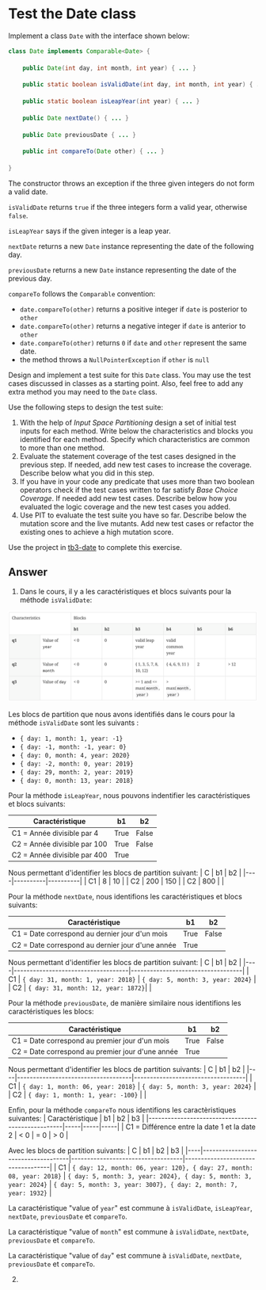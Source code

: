 # Test the Date class

Implement a class `Date` with the interface shown below:

```java
class Date implements Comparable<Date> {

    public Date(int day, int month, int year) { ... }

    public static boolean isValidDate(int day, int month, int year) { ... }

    public static boolean isLeapYear(int year) { ... }

    public Date nextDate() { ... }

    public Date previousDate { ... }

    public int compareTo(Date other) { ... }

}
```

The constructor throws an exception if the three given integers do not form a valid date.

`isValidDate` returns `true` if the three integers form a valid year, otherwise `false`.

`isLeapYear` says if the given integer is a leap year.

`nextDate` returns a new `Date` instance representing the date of the following day.

`previousDate` returns a new `Date` instance representing the date of the previous day.

`compareTo` follows the `Comparable` convention:

- `date.compareTo(other)` returns a positive integer if `date` is posterior to `other`
- `date.compareTo(other)` returns a negative integer if `date` is anterior to `other`
- `date.compareTo(other)` returns `0` if `date` and `other` represent the same date.
- the method throws a `NullPointerException` if `other` is `null`

Design and implement a test suite for this `Date` class.
You may use the test cases discussed in classes as a starting point.
Also, feel free to add any extra method you may need to the `Date` class.

Use the following steps to design the test suite:

1. With the help of _Input Space Partitioning_ design a set of initial test inputs for each method. Write below the characteristics and blocks you identified for each method. Specify which characteristics are common to more than one method.
2. Evaluate the statement coverage of the test cases designed in the previous step. If needed, add new test cases to increase the coverage. Describe below what you did in this step.
3. If you have in your code any predicate that uses more than two boolean operators check if the test cases written to far satisfy _Base Choice Coverage_. If needed add new test cases. Describe below how you evaluated the logic coverage and the new test cases you added.
4. Use PIT to evaluate the test suite you have so far. Describe below the mutation score and the live mutants. Add new test cases or refactor the existing ones to achieve a high mutation score.

Use the project in [tb3-date](../code/tb3-date) to complete this exercise.

## Answer

1. Dans le cours, il y a les caractéristiques et blocs suivants pour la méthode `isValidDate`:

![Input Space Partitionning](InputSpacePartitionningDateClass.png)

Les blocs de partition que nous avons identifiés dans le cours pour la méthode `isValidDate` sont les suivants :

- `{ day: 1, month: 1, year: -1}`
- `{ day: -1, month: -1, year: 0}`
- `{ day: 0, month: 4, year: 2020}`
- `{ day: -2, month: 0, year: 2019}`
- `{ day: 29, month: 2, year: 2019}`
- `{ day: 0, month: 13, year: 2018}`

Pour la méthode `isLeapYear`, nous pouvons indentifier les caractéristiques et blocs suivants:

| Caractéristique              | b1   | b2    |
| ---------------------------- | ---- | ----- |
| C1 = Année divisible par 4   | True | False |
| C2 = Année divisible par 100 | True | False |
| C2 = Année divisible par 400 | True |       |

Nous permettant d'identifier les blocs de partition suivant:
| C | b1 | b2 |
|----|----------|----------|
| C1 | 8 | 10 |
| C2 | 200 | 150 |
| C2 | 800 | |

Pour la méthode `nextDate`, nous identifions les caractéristiques et blocs suivants:

| Caractéristique                                  | b1   | b2    |
| ------------------------------------------------ | ---- | ----- |
| C1 = Date correspond au dernier jour d'un mois   | True | False |
| C2 = Date correspond au dernier jour d'une année | True |       |

Nous permettant d'identifier les blocs de partition suivant:
| C | b1 | b2 |
|----|------------------------------------|-----------------------------------|
| C1 | `{ day: 31, month: 1, year: 2018}` | `{ day: 5, month: 3, year: 2024}` |
| C2 | `{ day: 31, month: 12, year: 1872}`| |

Pour la méthode `previousDate`, de manière similaire nous identifions les caractéristiques les blocs:

| Caractéristique                                  | b1   | b2    |
| ------------------------------------------------ | ---- | ----- |
| C1 = Date correspond au premier jour d'un mois   | True | False |
| C2 = Date correspond au premier jour d'une année | True |       |

Nous permettant d'identifier les blocs de partition suivants:
| C | b1 | b2 |
|----|------------------------------------|-----------------------------------|
| C1 | `{ day: 1, month: 06, year: 2018}` | `{ day: 5, month: 3, year: 2024}` |
| C2 | `{ day: 1, month: 1, year: -100}` | |

Enfin, pour la méthode `compareTo` nous identifions les caractèristiques suivantes:
| Caractéristique | b1 | b2 | b3 |
|---------------------------------------------------|-----|-----|-----|
| C1 = Différence entre la date 1 et la date 2 | < 0 | = 0 | > 0 |

Avec les blocs de partition suivants:
| C | b1 | b2 | b3 |
|----|------------------------------------|-----------------------------------|-----------------------------------|
| C1 | `{ day: 12, month: 06, year: 120}, { day: 27, month: 08, year: 2018}` | `{ day: 5, month: 3, year: 2024}, { day: 5, month: 3, year: 2024}` | `{ day: 5, month: 3, year: 3007}, { day: 2, month: 7, year: 1932}` |

La caractéristique "value of `year`" est commune à `isValidDate`, `isLeapYear`, `nextDate`, `previousDate` et `compareTo`.

La caractéristique "value of `month`" est commune à `isValidDate`, `nextDate`, `previousDate` et `compareTo`.

La caractéristique "value of `day`" est commune à `isValidDate`, `nextDate`, `previousDate` et `compareTo`.

2.
